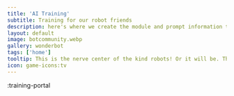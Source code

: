 ```yaml
---
title: 'AI Training'
subtitle: Training for our robot friends
description: here's where we create the module and prompt information to send to Kind Rboots
layout: default
image: botcommunity.webp
gallery: wonderbot
tags: ['home']
tooltip: This is the nerve center of the kind robots! Or it will be. The plan is to use this for our module system, which is effectively the core of our expandable robots and programmatic text adventures.
icon: game-icons:tv
---
```

:training-portal